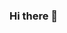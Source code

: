 ### Hi there 👋

<!--
**olivermendez/olivermendez** is a ✨ _special_ ✨ repository because its `README.md` (this file) appears on your GitHub profile.
- I’m Flutter Developer
- I’m SEO Specialist
- I’m Backend Developer (Junior)
-->
